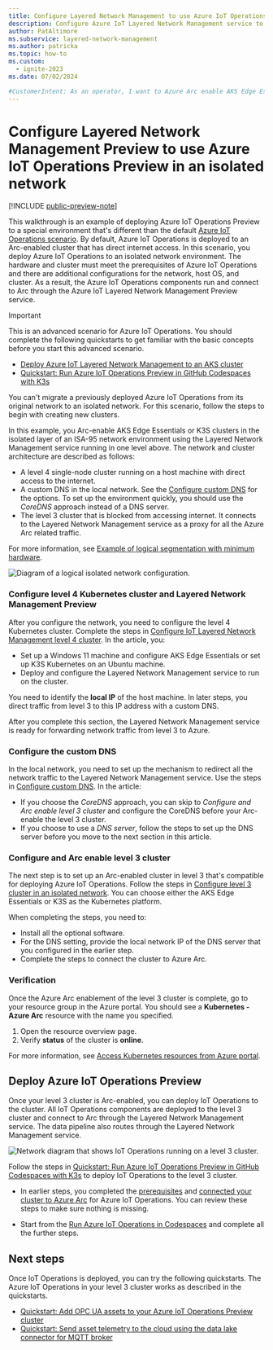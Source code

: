 ```yaml
---
title: Configure Layered Network Management to use Azure IoT Operations in an isolated network
description: Configure Azure IoT Layered Network Management service to enable Azure IoT Operations in an isolated network.
author: PatAltimore
ms.subservice: layered-network-management
ms.author: patricka
ms.topic: how-to
ms.custom:
  - ignite-2023
ms.date: 07/02/2024

#CustomerIntent: As an operator, I want to Azure Arc enable AKS Edge Essentials clusters using Layered Network Management so that I have secure isolate devices.
---
```


# Configure Layered Network Management Preview to use Azure IoT Operations Preview in an isolated network

[!INCLUDE [public-preview-note](../includes/public-preview-note.md)]

This walkthrough is an example of deploying Azure IoT Operations Preview to a special environment that's different than the default [Azure IoT Operations scenario](../get-started-end-to-end-sample/quickstart-deploy.md). By default, Azure IoT Operations is deployed to an Arc-enabled cluster that has direct internet access. In this scenario, you deploy Azure IoT Operations to an isolated network environment. The hardware and cluster must meet the prerequisites of Azure IoT Operations and there are additional configurations for the network, host OS, and cluster. As a result, the Azure IoT Operations components run and connect to Arc through the Azure IoT Layered Network Management Preview service.

>[!IMPORTANT]
> This is an advanced scenario for Azure IoT Operations. You should complete the following quickstarts to get familiar with the basic concepts before you start this advanced scenario.
> - [Deploy Azure IoT Layered Network Management to an AKS cluster](howto-deploy-aks-layered-network.md)
> - [Quickstart: Run Azure IoT Operations Preview in GitHub Codespaces with K3s](../get-started-end-to-end-sample/quickstart-deploy.md)
>
> You can't migrate a previously deployed Azure IoT Operations from its original network to an isolated network. For this scenario, follow the steps to begin with creating new clusters.

In this example, you Arc-enable AKS Edge Essentials or K3S clusters in the isolated layer of an ISA-95 network environment using the Layered Network Management service running in one level above.
The network and cluster architecture are described as follows:
- A level 4 single-node cluster running on a host machine with direct access to the internet.
- A custom DNS in the local network. See the [Configure custom DNS](howto-configure-layered-network.md#configure-custom-dns) for the options. To set up the environment quickly, you should use the *CoreDNS* approach instead of a DNS server.
- The level 3 cluster that is blocked from accessing internet. It connects to the Layered Network Management service as a proxy for all the Azure Arc related traffic.

For more information, see [Example of logical segmentation with minimum hardware](howto-configure-layered-network.md#example-of-logical-segmentation-with-minimum-hardware).

![Diagram of a logical isolated network configuration.](./media/howto-configure-layered-network/logical-network-segmentation.png)


### Configure level 4 Kubernetes cluster and Layered Network Management Preview

After you configure the network, you need to configure the level 4 Kubernetes cluster. Complete the steps in [Configure IoT Layered Network Management level 4 cluster](./howto-configure-l4-cluster-layered-network.md). In the article, you:

- Set up a Windows 11 machine and configure AKS Edge Essentials or set up K3S Kubernetes on an Ubuntu machine.
- Deploy and configure the Layered Network Management service to run on the cluster.

You need to identify the **local IP** of the host machine. In later steps, you direct traffic from level 3 to this IP address with a custom DNS.

After you complete this section, the Layered Network Management service is ready for forwarding network traffic from level 3 to Azure.

### Configure the custom DNS

In the local network, you need to set up the mechanism to redirect all the network traffic to the Layered Network Management service. Use the steps in [Configure custom DNS](howto-configure-layered-network.md#configure-custom-dns). In the article: 
- If you choose the *CoreDNS* approach, you can skip to *Configure and Arc enable level 3 cluster* and configure the CoreDNS before your Arc-enable the level 3 cluster.
- If you choose to use a *DNS server*, follow the steps to set up the DNS server before you move to the next section in this article.

### Configure and Arc enable level 3 cluster

The next step is to set up an Arc-enabled cluster in level 3 that's compatible for deploying Azure IoT Operations. Follow the steps in [Configure level 3 cluster in an isolated network](./howto-configure-l3-cluster-layered-network.md). You can choose either the AKS Edge Essentials or K3S as the Kubernetes platform.

When completing the steps, you need to:
- Install all the optional software.
- For the DNS setting, provide the local network IP of the DNS server that you configured in the earlier step.
- Complete the steps to connect the cluster to Azure Arc.

### Verification

Once the Azure Arc enablement of the level 3 cluster is complete, go to your resource group in the Azure portal. You should see a **Kubernetes - Azure Arc** resource with the name you specified.

1. Open the resource overview page. 
1. Verify **status** of the cluster is **online**.

For more information, see [Access Kubernetes resources from Azure portal](/azure/azure-arc/kubernetes/kubernetes-resource-view).

## Deploy Azure IoT Operations Preview

Once your level 3 cluster is Arc-enabled, you can deploy IoT Operations to the cluster. All IoT Operations components are deployed to the level 3 cluster and connect to Arc through the Layered Network Management service. The data pipeline also routes through the Layered Network Management service.

![Network diagram that shows IoT Operations running on a level 3 cluster.](./media/howto-configure-layered-network/logical-network-segmentation-2.png)

Follow the steps in [Quickstart: Run Azure IoT Operations Preview in GitHub Codespaces with K3s](../get-started-end-to-end-sample/quickstart-deploy.md) to deploy IoT Operations to the level 3 cluster.

- In earlier steps, you completed the [prerequisites](../get-started-end-to-end-sample/quickstart-deploy.md#prerequisites) and [connected your cluster to Azure Arc](../get-started-end-to-end-sample/quickstart-deploy.md#connect-a-kubernetes-cluster-to-azure-arc) for Azure IoT Operations. You can review these steps to make sure nothing is missing. 

- Start from the [Run Azure IoT Operations in Codespaces](../get-started-end-to-end-sample/quickstart-deploy.md#deploy-azure-iot-operations-preview) and complete all the further steps.

## Next steps

Once IoT Operations is deployed, you can try the following quickstarts. The Azure IoT Operations in your level 3 cluster works as described in the quickstarts.

- [Quickstart: Add OPC UA assets to your Azure IoT Operations Preview cluster](../get-started-end-to-end-sample/quickstart-add-assets.md)
- [Quickstart: Send asset telemetry to the cloud using the data lake connector for MQTT broker](../get-started-end-to-end-sample/quickstart-upload-telemetry-to-cloud.md)
